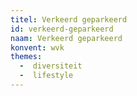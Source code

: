 ```yaml
---
titel: Verkeerd geparkeerd
id: verkeerd-geparkeerd
naam: Verkeerd geparkeerd
konvent: wvk
themes:
  -  diversiteit
  -  lifestyle
---
```

